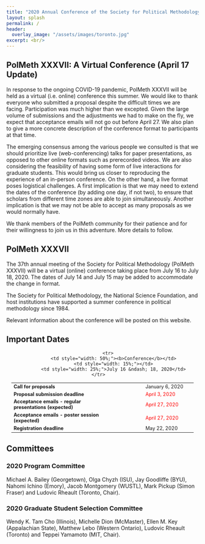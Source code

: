 ```yaml
---
title: "2020 Annual Conference of the Society for Political Methodology"
layout: splash
permalink: /
header:
  overlay_image: "/assets/images/toronto.jpg"
excerpt: <br/>
---
```


<h2>PolMeth XXXVII: A Virtual Conference (April 17 Update)</h2>

In response to the ongoing COVID-19 pandemic, PolMeth XXXVII will be held as a virtual (i.e. online) conference this summer.  We would like to thank everyone who submitted a proposal despite the difficult times we are facing.  Participation was much higher than we excepted.  Given the large volume of submissions and the adjustments we had to make on the fly, we expect that acceptance emails will not go out before April 27.  We also plan to give a more concrete description of the conference format to participants at that time.

The emerging consensus among the various people we consulted is that we should prioritize live (web-conferencing) talks for paper presentations, as opposed to other online formats such as prerecorded videos.  We are also considering the feasibility of having some form of live interactions for graduate students.  This would bring us closer to reproducing the experience of an in-person conference.  On the other hand, a live format poses logistical challenges.  A first implication is that we may need to extend the dates of the conference (by adding one day, if not two), to ensure that scholars from different time zones are able to join simultaneously.  Another implication is that we may not be able to accept as many proposals as we would normally have.

We thank members of the PolMeth community for their patience and for their willingness to join us in this adventure.  More details to follow.

<h2>PolMeth XXXVII</h2>

The 37th annual meeting of the Society for Political Methodology (PolMeth XXXVII) will be a virtual (online) conference taking place from July 16 to July 18, 2020.  The dates of July 14 and July 15 may be added to accommodate the change in format.

The Society for Political Methodology, the National Science Foundation, and host institutions have supported a summer conference in political methodology since 1984.

Relevant information about the conference will be posted on this website.

<h2 id="dates">Important Dates</h2>
<center>
<table style="width: 95%; font-size:90%">
    <tbody>
        <tr>
            <td style="width: 50%;"><b>Call for proposals</b></td>
            <td style="width: 15%;"></td>
            <td style="width: 25%;">January 6, 2020</td>
        </tr>
        <tr>
            <td style="width: 50%;"><b>Proposal submission deadline</b></td>
            <td style="width: 15%;"></td>
            <td style="width: 25%;"><font color="red">April 3, 2020</font></td>
        </tr>
        <tr>
            <td style="width: 50%;"><b>Acceptance emails - regular presentations (expected)</b><br/></td>
            <td style="width: 15%;"></td>
            <td style="width: 25%;"><font color="red">April 27, 2020</font></td>
        </tr>
        <tr>
            <td style="width: 50%;"><b>Acceptance emails - poster session (expected)</b><br/></td>
            <td style="width: 15%;"></td>
            <td style="width: 25%;"><font color="red">April 27, 2020</font></td>
        </tr>
        <tr>
            <td style="width: 50%;"><b>Registration deadline</b></td>
            <td style="width: 15%;"></td>
            <td style="width: 25%;">May 22, 2020</td>
        </tr>    

        <tr>
            <td style="width: 50%;"><b>Conference</b></td>
            <td style="width: 15%;"></td>
            <td style="width: 25%;">July 16 &ndash; 18, 2020</td>
        </tr>       
</tbody>
</table>
</center>

## Committees

<h3>2020 Program Committee</h3>

Michael A. Bailey (Georgetown), Olga Chyzh (ISU), Jay Goodliffe (BYU), Nahomi Ichino (Emory), Jacob Montgomery (WUSTL), Mark Pickup (Simon Fraser) and Ludovic Rheault (Toronto, Chair).

<h3>2020 Graduate Student Selection Committee</h3> 

Wendy K. Tam Cho (Illinois), Michelle Dion (McMaster), Ellen M. Key (Appalachian State), Matthew Lebo (Western Ontario), Ludovic Rheault (Toronto) and Teppei Yamamoto (MIT, Chair). 

